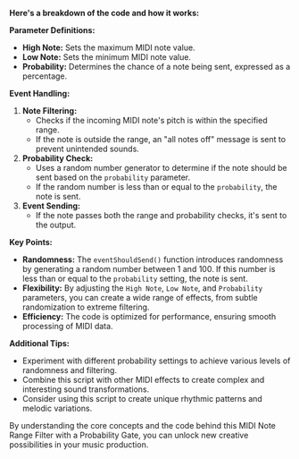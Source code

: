 **Here's a breakdown of the code and how it works:**

**Parameter Definitions:**

* **High Note:** Sets the maximum MIDI note value.
* **Low Note:** Sets the minimum MIDI note value.
* **Probability:** Determines the chance of a note being sent, expressed as a percentage.

**Event Handling:**

1. **Note Filtering:**
   - Checks if the incoming MIDI note's pitch is within the specified range.
   - If the note is outside the range, an "all notes off" message is sent to prevent unintended sounds.
2. **Probability Check:**
   - Uses a random number generator to determine if the note should be sent based on the `probability` parameter.
   - If the random number is less than or equal to the `probability`, the note is sent.
3. **Event Sending:**
   - If the note passes both the range and probability checks, it's sent to the output.

**Key Points:**

* **Randomness:** The `eventShouldSend()` function introduces randomness by generating a random number between 1 and 100. If this number is less than or equal to the `probability` setting, the note is sent.
* **Flexibility:** By adjusting the `High Note`, `Low Note`, and `Probability` parameters, you can create a wide range of effects, from subtle randomization to extreme filtering.
* **Efficiency:** The code is optimized for performance, ensuring smooth processing of MIDI data.

**Additional Tips:**

* Experiment with different probability settings to achieve various levels of randomness and filtering.
* Combine this script with other MIDI effects to create complex and interesting sound transformations.
* Consider using this script to create unique rhythmic patterns and melodic variations.

By understanding the core concepts and the code behind this MIDI Note Range Filter with a Probability Gate, you can unlock new creative possibilities in your music production.
